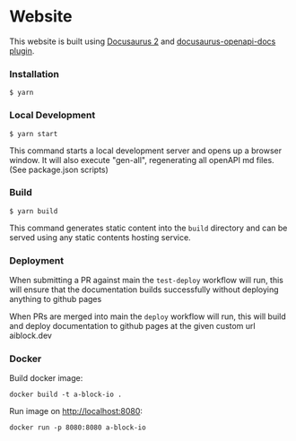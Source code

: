 # Website

This website is built using [Docusaurus 2](https://docusaurus.io/) and [docusaurus-openapi-docs plugin](https://github.com/PaloAltoNetworks/docusaurus-openapi-docs).

### Installation

```
$ yarn
```

### Local Development

```
$ yarn start
```

This command starts a local development server and opens up a browser window. It will also execute "gen-all", regenerating all openAPI md files. (See package.json scripts)

### Build

```
$ yarn build
```

This command generates static content into the `build` directory and can be served using any static contents hosting service.

### Deployment

When submitting a PR against main the `test-deploy` workflow will run, this will ensure that the documentation builds successfully without deploying anything to github pages

When PRs are merged into main the `deploy` workflow will run, this will build and deploy documentation to github pages at the given custom url aiblock.dev

### Docker

Build docker image:

`docker build -t a-block-io .`

Run image on [http://localhost:8080](http://localhost:8080):

`docker run -p 8080:8080 a-block-io`

